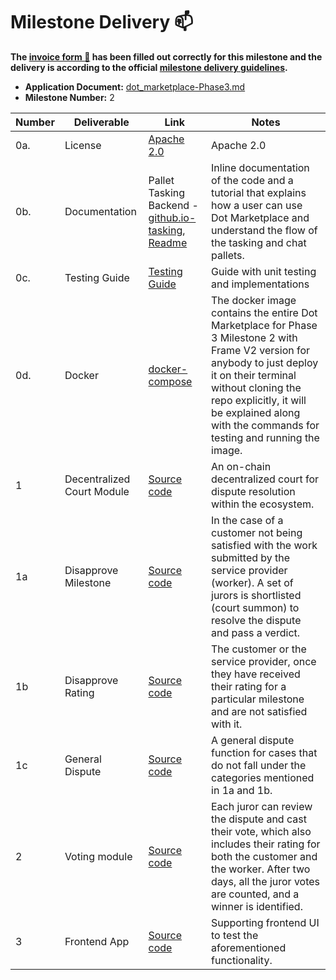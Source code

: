 # Milestone Delivery :mailbox:

**The [invoice form :pencil:](https://docs.google.com/forms/d/e/1FAIpQLSdSqj2vYjvpiIytkjcc40Pwl0Eg76WGUAq5L9e8eFuuOegmLw/viewform) has been filled out correctly for this milestone and the delivery is according to the official [milestone delivery guidelines](https://github.com/w3f/General-Grants-Program/blob/master/grants/milestone-deliverables-guidelines.md).**

- **Application Document:** [dot_marketplace-Phase3.md](https://github.com/w3f/Grants-Program/blob/master/applications/dot_marketplace-Phase3.md)
- **Milestone Number:** 2

| Number | Deliverable                | Link                                                                                                                                                                                                                                           | Notes                                                                                                                                                                                                                                                                   |
| ------ | -------------------------- | ---------------------------------------------------------------------------------------------------------------------------------------------------------------------------------------------------------------------------------------------- | ----------------------------------------------------------------------------------------------------------------------------------------------------------------------------------------------------------------------------------------------------------------------- |
| 0a.    | License                    | [Apache 2.0](https://github.com/WowLabz/dot-marketplace-v2/blob/Phase3_Milestone2/LICENSE)                                                                                                                                                     | Apache 2.0                                                                                                                                                                                                                                                              |
| 0b.    | Documentation              | Pallet Tasking Backend - [github.io-tasking](https://github.com/WowLabz/dot-marketplace-v2/blob/Phase3_Milestone2/pallets/pallet-tasking/src/lib.rs), [Readme](https://github.com/WowLabz/dot-marketplace-v2/blob/Phase3_Milestone2/README.md) | Inline documentation of the code and a tutorial that explains how a user can use Dot Marketplace and understand the flow of the tasking and chat pallets.                                                                                                               |
| 0c.    | Testing Guide              | [Testing Guide](https://github.com/WowLabz/dot_marketplace_docker/tree/Phase3_Milestone2)                                                                                                                                                      | Guide with unit testing and implementations                                                                                                                                                                                                                             |
| 0d.    | Docker                     | [docker-compose](https://github.com/WowLabz/dot_marketplace_docker/blob/Phase3_Milestone2/docker-compose.yml)                                                                                                                                  | The docker image contains the entire Dot Marketplace for Phase 3 Milestone 2 with Frame V2 version for anybody to just deploy it on their terminal without cloning the repo explicitly, it will be explained along with the commands for testing and running the image. |
| 1      | Decentralized Court Module | [Source code](https://github.com/WowLabz/dot-marketplace-v2/blob/Phase3_Milestone2/pallets/pallet-tasking/src/lib.rs)                                                                                                                          | An on-chain decentralized court for dispute resolution within the ecosystem.                                                                                                                                                                                            |
| 1a     | Disapprove Milestone       | [Source code](https://github.com/WowLabz/dot-marketplace-v2/blob/Phase3_Milestone2/pallets/pallet-tasking/src/lib.rs#L825-L873)                                                                                                                | In the case of a customer not being satisfied with the work submitted by the service provider (worker). A set of jurors is shortlisted (court summon) to resolve the dispute and pass a verdict.                                                                        |
| 1b     | Disapprove Rating          | [Source code](https://github.com/WowLabz/dot-marketplace-v2/blob/Phase3_Milestone2/pallets/pallet-tasking/src/lib.rs#L729-L823)                                                                                                                | The customer or the service provider, once they have received their rating for a particular milestone and are not satisfied with it.                                                                                                                                    |
| 1c     | General Dispute            | [Source code](https://github.com/WowLabz/dot-marketplace-v2/blob/Phase3_Milestone2/pallets/pallet-tasking/src/lib.rs#L657-L727)                                                                                                                | A general dispute function for cases that do not fall under the categories mentioned in 1a and 1b.                                                                                                                                                                      |
| 2      | Voting module              | [Source code](https://github.com/WowLabz/dot-marketplace-v2/blob/Phase3_Milestone2/pallets/pallet-tasking/src/lib.rs#L875-L988)                                                                                                                | Each juror can review the dispute and cast their vote, which also includes their rating for both the customer and the worker. After two days, all the juror votes are counted, and a winner is identified.                                                              |
| 3      | Frontend App               | [Source code](https://github.com/WowLabz/tasking_frontend/tree/Phase3_Milestone2/src)                                                                                                                                                          | Supporting frontend UI to test the aforementioned functionality.                                                                                                                                                                                                        |
